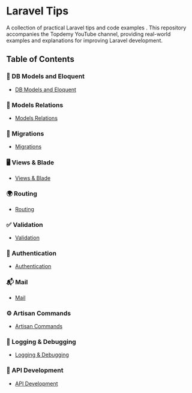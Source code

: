 # Laravel Tips

A collection of practical Laravel tips and code examples .
This repository accompanies the Topdemy YouTube channel, providing real-world examples and explanations for improving Laravel development.

## Table of Contents

### 📌 DB Models and Eloquent
- [DB Models and Eloquent](tips/db-models.md)

### 🔗 Models Relations
- [Models Relations](tips/models-relations.md)

### 🔄 Migrations
- [Migrations](tips/migrations.md)

### 🖥 Views & Blade
- [Views & Blade](tips/views.md)

### 🌍 Routing
- [Routing](tips/routing.md)

### ✅ Validation
- [Validation](tips/validation.md)

### 🔐 Authentication
- [Authentication](tips/auth.md)

### 📬 Mail
- [Mail](tips/mail.md)

### ⚙️ Artisan Commands
- [Artisan Commands](tips/artisan.md)

### 📜 Logging & Debugging
- [Logging & Debugging](tips/log-debug.md)

### 🔗 API Development
- [API Development](tips/api.md)
